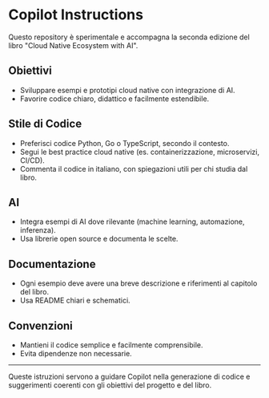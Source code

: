 # Copilot Instructions

Questo repository è sperimentale e accompagna la seconda edizione del libro "Cloud Native Ecosystem with AI".

## Obiettivi
- Sviluppare esempi e prototipi cloud native con integrazione di AI.
- Favorire codice chiaro, didattico e facilmente estendibile.

## Stile di Codice
- Preferisci codice Python, Go o TypeScript, secondo il contesto.
- Segui le best practice cloud native (es. containerizzazione, microservizi, CI/CD).
- Commenta il codice in italiano, con spiegazioni utili per chi studia dal libro.

## AI
- Integra esempi di AI dove rilevante (machine learning, automazione, inferenza).
- Usa librerie open source e documenta le scelte.

## Documentazione
- Ogni esempio deve avere una breve descrizione e riferimenti al capitolo del libro.
- Usa README chiari e schematici.

## Convenzioni
- Mantieni il codice semplice e facilmente comprensibile.
- Evita dipendenze non necessarie.

---
Queste istruzioni servono a guidare Copilot nella generazione di codice e suggerimenti coerenti con gli obiettivi del progetto e del libro.